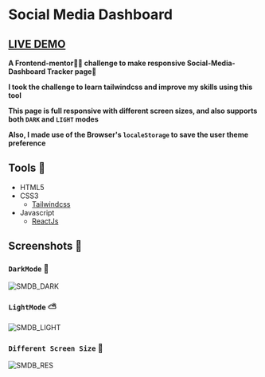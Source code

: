 # Social Media Dashboard

## [LIVE DEMO]()

**A Frontend-mentor👷‍♂️ challenge to make responsive Social-Media-Dashboard Tracker page📄**

**I took the challenge to learn tailwindcss and improve my skills using this tool**

**This page is full responsive with different screen sizes, and also supports both `DARK` and `LIGHT` modes**

**Also, I made use of the Browser's `localeStorage` to save the user theme preference**

## Tools 🔨

- HTML5
- CSS3
  - [Tailwindcss](https://tailwindcss.com/)
- Javascript
  - [ReactJs](https://beta.reactjs.org/)

## Screenshots 📸

### `DarkMode` 🌃

![SMDB_DARK](https://user-images.githubusercontent.com/112376589/222962281-b4c19364-089d-433c-aca9-648585f3336b.png)

### `LightMode` ⛅

![SMDB_LIGHT](https://user-images.githubusercontent.com/112376589/222962283-c9295ecf-8c61-40ee-9280-aa782d8b27c8.png)

### `Different Screen Size` 📱

![SMDB_RES](https://user-images.githubusercontent.com/112376589/222962287-c8e6b5b1-25fc-44cd-8988-5d353b7edc6a.png)

